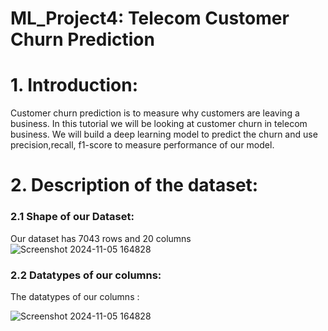 # ML_Project4: Telecom Customer Churn Prediction





# 1. Introduction: 
Customer churn prediction is to measure why customers are leaving a business. In this tutorial we will be looking at customer churn in telecom business. We will build a deep learning model to predict the churn and use precision,recall, f1-score to measure performance of our model.

# 2. Description of the dataset:
### 2.1 Shape of our Dataset:

Our dataset has 7043 rows and 20 columns
![Screenshot 2024-11-05 164828](https://github.com/user-attachments/assets/0d60ddcb-28fb-4225-981d-7795f9d2f4f1)

### 2.2 Datatypes of our columns:

The datatypes of our columns :

![Screenshot 2024-11-05 164828](https://github.com/user-attachments/assets/39bdf133-9764-4cfa-88cc-dbe0b7fe366e)

